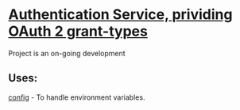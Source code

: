 # [Authentication Service, prividing OAuth 2 grant-types](https://github.com/alonmota/authentication_service)
Project is an on-going development
## Uses:

[config](https://www.npmjs.com/package/config) - To handle environment variables.
